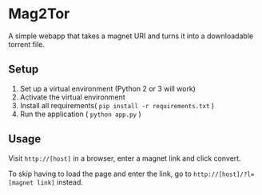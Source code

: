 Mag2Tor
=======

A simple webapp that takes a magnet URI and turns it into a downloadable torrent file.

Setup
-----

1. Set up a virtual environment (Python 2 or 3 will work)
2. Activate the virtual environment
3. Install all requirements( `pip install -r requirements.txt` )
4. Run the application ( `python app.py` )

Usage
-----

Visit `http://[host]` in a browser, enter a magnet link and click convert.

To skip having to load the page and enter the link, go to `http://[host]/?l=[magnet link]` instead.

